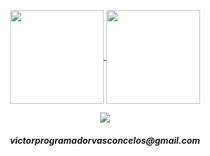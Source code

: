 <p align="center">
  <a href="https://github.com/VictorOVasconcelos">
    <img
      align="center"
      height="150em"
      src="https://github-readme-stats.vercel.app/api?username=VictorOVasconcelos&show_icons=true&include_all_commits=true&count_private=true&theme=tokyonight"
    />
  </a>
  <a href="https://github.com/VictorOVasconcelos">
    <img
      align="center"
      height="150em"
      src="https://github-readme-stats.vercel.app/api/top-langs/?username=VictorOVasconcelos&show_icons=true&include_all_commits=true&count_private=true&layout=compact&theme=tokyonight"
    />
  </a>
</p>

<p align="center">
  <a href="https://www.instagram.com/viictor0807/">
    <img
      align="center"
      src="https://img.shields.io/badge/Instagram-1C1C1C?style=for-the-badge&logo=instagram&logoColor=00FFFF"
    />
  </a>
</p>
<h5 align="center">victorprogramadorvasconcelos@gmail.com</h5>
</details
